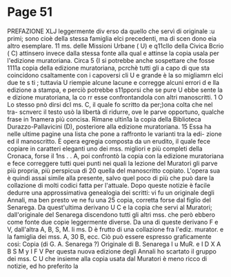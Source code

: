 # Page 51

PREFAZIONE XLJ leggermente div erso da quello che servì di originale :u primi; sono cioè della stessa famiglia elci precedenti, ma di scen dono eia altro esemplare. 11 ms. delle Missioni Urbane ( U) e q11cllo della Civica Bcrio ( C) attinsero invece dalla stessa fonte alla qual e attinse la copia usala per l'edizione muratoriana. Circa 5 {I si potrebbe anche sospettare che fosse 1111a copia della edizione muratoriana, pcrchè tutti gli a capo di que sta coincidono csaltamente con i capoversi cli U e grande è la so migliamrn elci due te s ti ; tuttavia U riempie alcune lacune e corregge alcuni errori d e lla edizione a stampa, e perciò potrebbe s11pporsi che se pure U ebbe sente la e dizione muratoriana, la co rr esse confrontandola con altri manoscritti. 1 O Lo stesso pnò dirsi dcl ms. C, il quale fo scritto da per;)ona colta che nel tra- scnverc il testo usò la libertà di ridurre, ove le parve opportuno, qualche frase in 1namera più concisa. Rimane ultin1a la copia della Biblioteca Durazzo-Pallavicini (D), posteriore alla edizione muratoriana. 15 Essa ha nelle ultime pagine una lista che pone a raffronto le varianti tra la edi- zione ed il manoscritto. È opera egregia composta da un erudito, il quale fece copiare in caratteri eleganti uno dei mss. migliori e più completi della Cronaca, forse il 1ns . . A, poi confrontò la copia con la edizione muratoriana e fece correggere tutti quei punti nei quali la lezione del Muratori gli parve più propria, più perspicua di 20 quella del manoscritto copiato. L'opera sua è quindi assai simile alla presente, salvo quel poco di più che può dare la collazione di molti codici fatta per l'attuale. Dopo queste notizie è facile dedurre una approssimativa genealogia dei scritti: vi fu un originale degli Annali, ma ben presto ve ne fu una 25 copia, corretta forse dal figlio del Senarega. Da quest'ultima derivano U C e la copia che servi al Muratori; dall'originale del Senarega discendono tutti gli altri mss. che però ebbero come fonte due copie leggermente diverse. Da una di queste derivano F e V, dall'altra A, B, S, M. Ii ms. D è frutto di una collazione fra l'ediz. murator. e la famiglia dei mss. A, 30 B, ecc. Ciò può essere espresso graficamente cosi: Copia (di G. A. Senarega ?) Originale di B. Senarega I u MuR. e I D X A B S M y I F V Per questa nuova edizione degli Annali ho scartato il gruppo dei mss. C U che insieme alla copia usata dal Muratori è meno ricco di notizie, ed ho preferito la